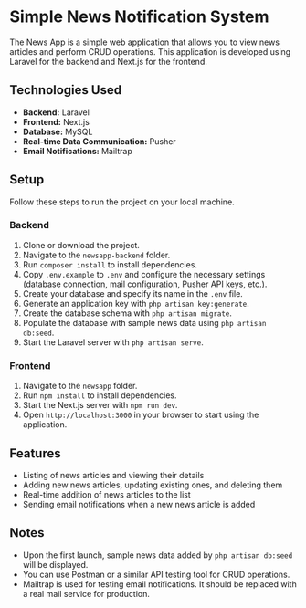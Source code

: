 # Simple News Notification System

The News App is a simple web application that allows you to view news articles and perform CRUD operations. This application is developed using Laravel for the backend and Next.js for the frontend.

## Technologies Used

- **Backend:** Laravel
- **Frontend:** Next.js
- **Database:** MySQL
- **Real-time Data Communication:** Pusher
- **Email Notifications:** Mailtrap

## Setup

Follow these steps to run the project on your local machine.

### Backend

1. Clone or download the project.
2. Navigate to the `newsapp-backend` folder.
3. Run `composer install` to install dependencies.
4. Copy `.env.example` to `.env` and configure the necessary settings (database connection, mail configuration, Pusher API keys, etc.).
5. Create your database and specify its name in the `.env` file.
6. Generate an application key with `php artisan key:generate`.
7. Create the database schema with `php artisan migrate`.
8. Populate the database with sample news data using `php artisan db:seed`.
9. Start the Laravel server with `php artisan serve`.

### Frontend

1. Navigate to the `newsapp` folder.
2. Run `npm install` to install dependencies.
3. Start the Next.js server with `npm run dev`.
4. Open `http://localhost:3000` in your browser to start using the application.

## Features

- Listing of news articles and viewing their details
- Adding new news articles, updating existing ones, and deleting them
- Real-time addition of news articles to the list
- Sending email notifications when a new news article is added

## Notes

- Upon the first launch, sample news data added by `php artisan db:seed` will be displayed.
- You can use Postman or a similar API testing tool for CRUD operations.
- Mailtrap is used for testing email notifications. It should be replaced with a real mail service for production.
